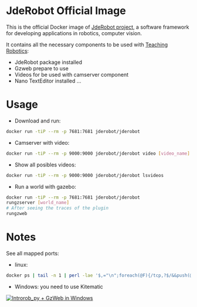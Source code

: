 JdeRobot Official Image
========

This is the official Docker image of [JdeRobot project](http://jderobot.org), a software framework for developing applications in robotics, computer vision.

It contains all the necessary components to be used with [Teaching Robotics](http://jderobot.org/Teaching_robotics_with_JdeRobot):
* JdeRobot package installed
* Gzweb prepare to use
* Videos for be used with camserver component
* Nano TextEditor installed ...

# Usage
* Download and run: 
```sh
docker run -tiP --rm -p 7681:7681 jderobot/jderobot
```
* Camserver with video: 
```sh
docker run -tiP --rm -p 9000:9000 jderobot/jderobot video [video_name]
```
* Show all posibles videos: 
```sh
docker run -tiP --rm -p 9000:9000 jderobot/jderobot lsvideos
```
* Run a world with gazebo: 
```sh
docker run -tiP --rm -p 7681:7681 jderobot/jderobot
rungzserver [world_name]
# After seeing the traces of the plugin
rungzweb
```


# Notes
 See all mapped ports:
* linux:
```sh
docker ps | tail -n 1 | perl -lae '$,="\n";foreach(@F){/tcp,?$/&&push(@x,$_)};print(@x)'
```
* Windows: you need to use Kitematic


[![Introrob_py + GzWeb in Windows](https://img.youtube.com/vi/YoJYahFtEyg/0.jpg)](https://www.youtube.com/watch?v=YoJYahFtEyg)
